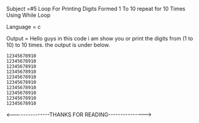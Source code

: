 Subject =#5 Loop For Printing Digits Formed 1 To 10 repeat for 10 Times Using While Loop

Language = c

Output = Hello guys in this code i am show you or print the digits from (1 to 10) to 10 times. the output is under below.

    12345678910
    12345678910
    12345678910
    12345678910
    12345678910
    12345678910
    12345678910
    12345678910
    12345678910
    12345678910
    
<---------------THANKS FOR READING--------------->

